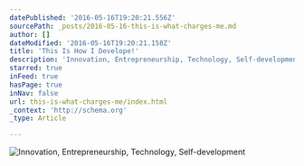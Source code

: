 ```yaml
---
datePublished: '2016-05-16T19:20:21.556Z'
sourcePath: _posts/2016-05-16-this-is-what-charges-me.md
author: []
dateModified: '2016-05-16T19:20:21.158Z'
title: 'This Is How I Develope!'
description: 'Innovation, Entrepreneurship, Technology, Self-development'
starred: true
inFeed: true
hasPage: true
inNav: false
url: this-is-what-charges-me/index.html
_context: 'http://schema.org'
_type: Article

---
```

![Innovation, Entrepreneurship, Technology, Self-development](https://the-grid-user-content.s3-us-west-2.amazonaws.com/bb02b10e-bc54-46e3-8451-2a86522c79e6.gif)
